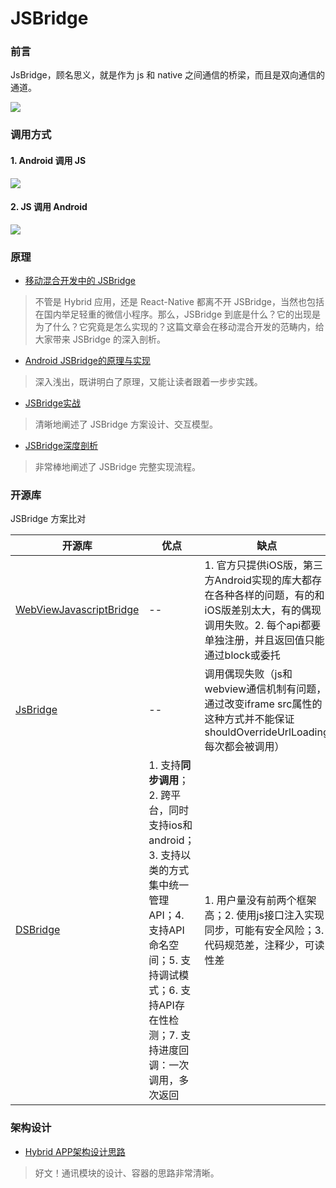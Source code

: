 # JSBridge

### 前言

JsBridge，顾名思义，就是作为 js 和 native 之间通信的桥梁，而且是双向通信的通道。

![](https://user-gold-cdn.xitu.io/2018/3/29/16270f744a3e61f2?imageView2/0/w/1280/h/960/format/webp/ignore-error/1)

### 调用方式
#### 1. Android 调用 JS

![](https://s2.ax1x.com/2020/01/08/lg74l8.png)

#### 2. JS 调用 Android 

![](https://s2.ax1x.com/2020/01/08/lg756S.png)

### 原理

- [移动混合开发中的 JSBridge](https://mp.weixin.qq.com/s/I812Cr1_tLGrvIRb9jsg-A)
> 不管是 Hybrid 应用，还是 React-Native 都离不开 JSBridge，当然也包括在国内举足轻重的微信小程序。那么，JSBridge 到底是什么？它的出现是为了什么？它究竟是怎么实现的？这篇文章会在移动混合开发的范畴内，给大家带来 JSBridge 的深入剖析。

- [Android JSBridge的原理与实现](https://blog.csdn.net/sbsujjbcy/article/details/50752595)
> 深入浅出，既讲明白了原理，又能让读者跟着一步步实践。

- [JSBridge实战](https://juejin.im/post/5bda6f276fb9a0226d18931f)
> 清晰地阐述了 JSBridge 方案设计、交互模型。

- [JSBridge深度剖析](https://yq.aliyun.com/articles/72774)
> 非常棒地阐述了 JSBridge 完整实现流程。

### 开源库

JSBridge 方案比对


开源库 | 优点| 缺点|兼容性
---|---|---|---
[WebViewJavascriptBridge](https://github.com/marcuswestin/WebViewJavascriptBridge) | --| 1. 官方只提供iOS版，第三方Android实现的库大都存在各种各样的问题，有的和iOS版差别太大，有的偶现调用失败。2. 每个api都要单独注册，并且返回值只能通过block或委托|iOS支持iOS7以上
[JsBridge](https://github.com/lzyzsd/JsBridge) | --| 调用偶现失败（js和webview通信机制有问题，通过改变iframe src属性的这种方式并不能保证shouldOverrideUrlLoading每次都会被调用）|--
[DSBridge](https://github.com/wendux/DSBridge-Android) | 1. 支持**同步调用**；2. 跨平台，同时支持ios和android；3. 支持以类的方式集中统一管理API；4. 支持API命名空间；5. 支持调试模式；6. 支持API存在性检测；7. 支持进度回调：一次调用，多次返回|1. 用户量没有前两个框架高；2. 使用js接口注入实现同步，可能有安全风险；3. 代码规范差，注释少，可读性差|1. iOS支持iOS7以上，可以自由选择WKWebView和UIWebview；2. 支持腾讯X5内核；

### 架构设计
- [Hybrid APP架构设计思路](https://github.com/chemdemo/chemdemo.github.io/issues/12)
> 好文！通讯模块的设计、容器的思路非常清晰。
